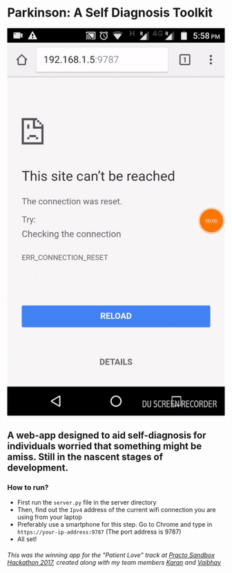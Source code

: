 # Parkinson: A Self Diagnosis Toolkit


![alt text](images/smartphone_demo.gif)

## A web-app designed to aid self-diagnosis for individuals worried that something might be amiss. Still in the nascent stages of development.

### How to run?
- First run the ```server.py``` file in the server directory
- Then, find out the ```Ipv4``` address of the current wifi connection you are using from your laptop
- Preferably use a smartphone for this step. Go to Chrome and type in ```https://your-ip-address:9787``` (The port address is 9787)
- All set!

###### This was the winning app for the "Patient Love" track at [Practo Sandbox Hackathon 2017](https://blog.practo.com/practo-brings-sandbox-hackathon-2017/), created along with my team members [Karan](https://github.com/karanchahal) and [Vaibhav](https://github.com/Vaibhav117)
